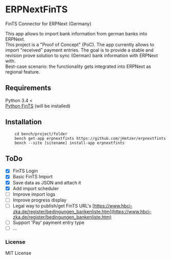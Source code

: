 # ERPNextFinTS

FinTS Connector for ERPNext (Germany)

This app allows to import bank information from german banks into ERPNext.\
This project is a "Proof of Concept" (PoC). The app currently allows to import "received" payment entries.
The goal is to provide a stable and revision prove solution to sync (German) bank information with ERPNext with.\
Best-case scenario: the functionality gets integrated into ERPNext as regional feature.

## Requirements
Python 3.4 <\
[Python FinTS](https://github.com/raphaelm/python-fints) (will be installed)

## Installation
```
    cd bench/project/folder
    bench get-app erpnextfints https://github.com/jHetzer/erpnextfints
    bench --site [sitename] install-app erpnextfints
```

## ToDo
 - [x] FinTS Login
 - [x] Basic FinTS Import
 - [x] Save data as JSON and attach it
 - [x] Add import scheduler
 - [ ] Improve import logs
 - [ ] Improve progress display
 - [ ] Legal way to publish/get FinTS URL's
 [https://www.hbci-zka.de/register/bedingungen_bankenliste.htm](https://www.hbci-zka.de/register/bedingungen_bankenliste.htm)
 - [ ] Support 'Pay' payment entry type
 - [ ] ...

### License

MIT License
